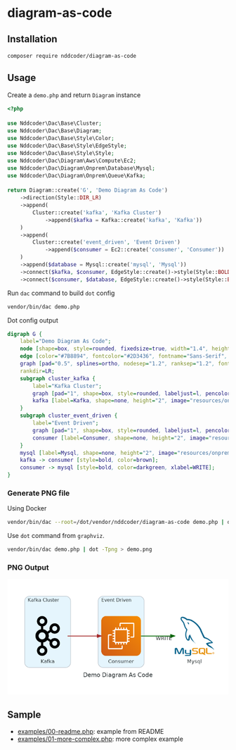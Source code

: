 # diagram-as-code

## Installation
```bash
composer require nddcoder/diagram-as-code
```

## Usage

Create a `demo.php` and return `Diagram` instance

```php
<?php

use Nddcoder\Dac\Base\Cluster;
use Nddcoder\Dac\Base\Diagram;
use Nddcoder\Dac\Base\Style\Color;
use Nddcoder\Dac\Base\Style\EdgeStyle;
use Nddcoder\Dac\Base\Style\Style;
use Nddcoder\Dac\Diagram\Aws\Compute\Ec2;
use Nddcoder\Dac\Diagram\Onprem\Database\Mysql;
use Nddcoder\Dac\Diagram\Onprem\Queue\Kafka;

return Diagram::create('G', 'Demo Diagram As Code')
    ->direction(Style::DIR_LR)
    ->append(
        Cluster::create('kafka', 'Kafka Cluster')
            ->append($kafka = Kafka::create('kafka', 'Kafka'))
    )
    ->append(
        Cluster::create('event_driven', 'Event Driven')
            ->append($consumer = Ec2::create('consumer', 'Consumer'))
    )
    ->append($database = Mysql::create('mysql', 'Mysql'))
    ->connect($kafka, $consumer, EdgeStyle::create()->style(Style::BOLD)->color(Color::BROWN))
    ->connect($consumer, $database, EdgeStyle::create()->style(Style::BOLD)->color(Color::DARKGREEN)->label('WRITE'));
```

Run `dac` command to build `dot` config

```bash
vendor/bin/dac demo.php
```

Dot config output

```dot
digraph G {
    label="Demo Diagram As Code";
    node [shape=box, style=rounded, fixedsize=true, width="1.4", height="1.4", labelloc=b, imagescale=true, fontname="Sans-Serif", fontsize="13", fontcolor="#2D3436"];
    edge [color="#7B8894", fontcolor="#2D3436", fontname="Sans-Serif", fontsize="13"];
    graph [pad="0.5", splines=ortho, nodesep="1.2", ranksep="1.2", fontname="Sans-Serif", fontsize="15", fontcolor="#2D3436"];
    rankdir=LR;
    subgraph cluster_kafka {
        label="Kafka Cluster";
        graph [pad="1", shape=box, style=rounded, labeljust=l, pencolor="#AEB6BE", fontname="Sans-Serif", fontsize="12", bgcolor="#E5F5FD"];
        kafka [label=Kafka, shape=none, height="2", image="resources/onprem/queue/kafka.png"];
    }
    subgraph cluster_event_driven {
        label="Event Driven";
        graph [pad="1", shape=box, style=rounded, labeljust=l, pencolor="#AEB6BE", fontname="Sans-Serif", fontsize="12", bgcolor="#E5F5FD"];
        consumer [label=Consumer, shape=none, height="2", image="resources/aws/compute/ec2.png"];
    }
    mysql [label=Mysql, shape=none, height="2", image="resources/onprem/database/mysql.png"];
    kafka -> consumer [style=bold, color=brown];
    consumer -> mysql [style=bold, color=darkgreen, xlabel=WRITE];
}
```

### Generate PNG file

Using Docker

```bash
vendor/bin/dac --root=/dot/vendor/nddcoder/diagram-as-code demo.php | docker run --rm -i -v $(pwd):/dot nshine/dot > demo.png
```

Use `dot` command from `graphviz`.

```bash
vendor/bin/dac demo.php | dot -Tpng > demo.png
```

### PNG Output

![Demo Diagram As Code](examples/output/00.png)

## Sample

* [examples/00-readme.php](examples/00-readme.php): example from README
* [examples/01-more-complex.php](examples/01-more-complex.php): more complex example
